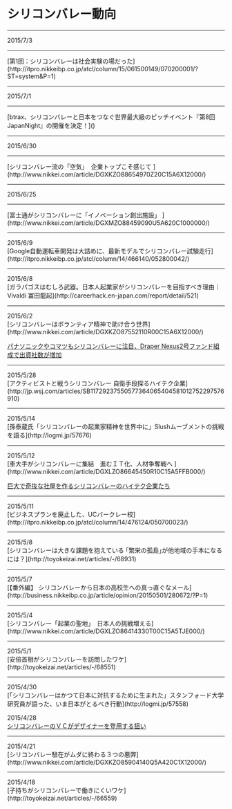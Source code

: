 # シリコンバレー動向
<hr>
2015/7/3
<hr>
[第1回：シリコンバレーは社会実験の場だった](http://itpro.nikkeibp.co.jp/atcl/column/15/061500149/070200001/?ST=system&P=1)
<hr>
2015/7/1
<hr>
[btrax、シリコンバレーと日本をつなぐ世界最大級のピッチイベント『第8回JapanNight』の開催を決定！]()
<hr>
2015/6/30
<hr>
[シリコンバレー流の「空気」　企業トップこそ感じて ](http://www.nikkei.com/article/DGXKZO88654970Z20C15A6X12000/)
<hr>
2015/6/25
<hr>
[富士通がシリコンバレーに「イノベーション創出施設」 ](http://www.nikkei.com/article/DGXMZO88459090U5A620C1000000/)
<hr>
2015/6/9<br>
[Google自動運転車開発は大詰めに、最新モデルでシリコンバレー試験走行](http://itpro.nikkeibp.co.jp/atcl/column/14/466140/052800042/)
<hr>
2015/6/8<br>
[ガラパゴスはむしろ武器。日本人起業家がシリコンバレーを目指すべき理由｜Vivaldi 冨田龍起](http://careerhack.en-japan.com/report/detail/521)
<hr>
2015/6/2<br>
[シリコンバレーはボランティア精神で助け合う世界](http://www.nikkei.com/article/DGXKZO87552110R00C15A6X12000/)

[パナソニックやコマツもシリコンバレーに注目、Draper Nexus2号ファンド組成で出資社数が増加](http://jp.techcrunch.com/2015/06/02/draper-nexus-raises-12b-yen-fund/)

<hr>
2015/5/28<br>
[アクティビストと戦うシリコンバレー  自衛手段探るハイテク企業](http://jp.wsj.com/articles/SB11729237550577364065404581012752297576910)

<hr>
2015/5/14<br>
[孫泰蔵氏「シリコンバレーの起業家精神を世界中に」Slushムーブメントの挑戦を語る](http://logmi.jp/57676)
<hr>
2015/5/12<br>
[車大手がシリコンバレーに集結　進むＩＴ化、人材争奪戦へ ](http://www.nikkei.com/article/DGXLZO86645450R10C15A5FFB000/)

[巨大で奇抜な社屋を作るシリコンバレーのハイテク企業たち](http://www.zaikei.co.jp/article/20150512/248848.html)

<hr>
2015/5/11<br>
[ビジネスプランを廃止した、UCバークレー校](http://itpro.nikkeibp.co.jp/atcl/column/14/476124/050700023/)
<hr>
2015/5/8<br>
[シリコンバレーは大きな課題を抱えている
｢繁栄の孤島｣が他地域の手本になるには？](http://toyokeizai.net/articles/-/68931)
<hr>
2015/5/7<br>
[【番外編】 シリコンバレーから日本の高校生への真っ直ぐなメール](http://business.nikkeibp.co.jp/article/opinion/20150501/280672/?P=1)
<hr>
2015/5/4<br>
[シリコンバレー「起業の聖地」　日本人の挑戦増える](http://www.nikkei.com/article/DGXLZO86414330T00C15A5TJE000/)
<hr>
2015/5/1<br>
[安倍首相がシリコンバレーを訪問したワケ](http://toyokeizai.net/articles/-/68551)
<hr>
2015/4/30<br>
[「シリコンバレーはかつて日本に対抗するために生まれた」スタンフォード大学研究員が語った、いま日本がとるべき行動](http://logmi.jp/57558)

2015/4/28<br>
[シリコンバレーのＶＣがデザイナーを登用する狙い ](http://www.nikkei.com/article/DGXKZO86200380X20C15A4X12000/)
<hr>
2015/4/21<br>
[シリコンバレー駐在がムダに終わる３つの悪弊](http://www.nikkei.com/article/DGXKZO85904140Q5A420C1X12000/)
<hr>
2015/4/18<br>
[子持ちがシリコンバレーで働きにくいワケ](http://toyokeizai.net/articles/-/66559)
